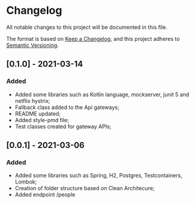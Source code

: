 # Changelog
All notable changes to this project will be documented in this file.

The format is based on [Keep a Changelog](https://keepachangelog.com/en/1.0.0/),
and this project adheres to [Semantic Versioning](https://semver.org/spec/v2.0.0.html).

## [0.1.0] - 2021-03-14
### Added
- Added some libraries such as Kotlin language, mockserver, junit 5 and netflix hystrix; 
- Fallback class added to the Api gateways;
- README updated;
- Added style-pmd file;
- Test classes created for gateway APIs;

## [0.0.1] - 2021-03-06
### Added
- Added some libraries such as Spring, H2, Postgres, Testcontainers, Lombok;
- Creation of folder structure based on Clean Architecure;
- Added endpoint /people